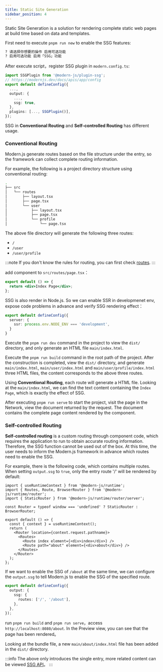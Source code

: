 ```yaml
---
title: Static Site Generation
sidebar_position: 4
---
```


Static Site Generation is a solution for rendering complete static web pages at build time based on data and templates.

First need to execute `pnpm run new` to enable the SSG features:

```bash
? 请选择你想要的操作 启用可选功能
? 启用可选功能 启用「SSG」功能
```

After execute script，register SSG plugin in `modern.config.ts`:

```ts title="modern.config.ts"
import SSGPlugin from '@modern-js/plugin-ssg';
// https://modernjs.dev/docs/apis/app/config
export default defineConfig({
  ...,
  output: {
    ...,
    ssg: true,
  },
  plugins: [..., SSGPlugin()],
});
```

SSG in **Conventional Routing** and **Self-controlled Routing** has different usage.

### Conventional Routing

Modern.js generate routes based on the file structure under the entry, so the framework can collect complete routing information.

For example, the following is a project directory structure using conventional routing:

```bash
.
├── src
│   └── routes
│       ├── layout.tsx
│       ├── page.tsx
│       └── user
│           ├── layout.tsx
│           ├── page.tsx
│           └── profile
│               └── page.tsx
```

The above file directory will generate the following three routes:

- `/`
- `/user`
- `/user/profile`

:::note
If you don't know the rules for routing, you can first check [routes](/docs/guides/basic-features/routes).
:::

add component to `src/routes/page.tsx`：

```jsx title="src/routes/page.tsx"
export default () => {
  return <div>Index Page</div>;
};
```

SSG is also render in Node.js. So we can enable SSR in developmenet env, expose code problems in advance and verify SSG rendering effect：

```ts title="modern.config.ts"
export default defineConfig({
  server: {
    ssr: process.env.NODE_ENV === 'development',
  }
}
```

Execute the `pnpm run dev` command in the project to view the `dist/` directory, and only generate an HTML file `main/index.html`.

Execute the `pnpm run build` command in the root path of the project. After the construction is completed, view the `dist/` directory, and generate `main/index.html`, `main/user/index.html` and `main/user/profile/index.html` three HTML files, the content corresponds to the above three routes.

Using **Conventional Routing**, each route will generate a HTML file. Looking at the `main/index.html`, we can find the text content containing the `Index Page`, which is exactly the effect of SSG.

After executing `pnpm run serve` to start the project, visit the page in the Network, view the document returned by the request. The document contains the complete page content rendered by the component.

### Self-controlled Routing

**Self-controlled routing** is a custom routing through component code, which requires the application to run to obtain accurate routing information. Therefore, the SSG function cannot be used out of the box. At this time, the user needs to inform the Modern.js framework in advance which routes need to enable the SSG.

For example, there is the following code, which contains multiple routes. When setting `output.ssg` to `true`, only the entry route '/' will be rendered by default:

```tsx title="src/App.tsx"
import { useRuntimeContext } from '@modern-js/runtime';
import { Routes, Route, BrowserRouter } from '@modern-js/runtime/router';
import { StaticRouter } from '@modern-js/runtime/router/server';

const Router = typeof window === 'undefined' ? StaticRouter : BrowserRouter;

export default () => {
  const { context } = useRuntimeContext();
  return (
    <Router location={context.request.pathname}>
      <Routes>
        <Route index element={<div>index</div>} />
        <Route path="about" element={<div>about</div>} />
      </Routes>
    </Router>
  );
};
```

If we want to enable the SSG of `/about` at the same time, we can configure the `output.ssg` to tell Modern.js to enable the SSG of the specified route.

```ts title="modern.config.ts"
export default defineConfig({
  output: {
    ssg: {
      routes: ['/', '/about'],
    },
  },
});
```

run `pnpm run build` and `pnpm run serve`，access `http://localhost:8080/about`. In the Preview view, you can see that the page has been rendered。

Looking at the bundle file, a new `main/about/index.html` file has been added in the `dist/` directory.

:::info
The above only introduces the single entry, more related content can be viewed [SSG API](/docs/configure/app/output/ssg)。
:::
